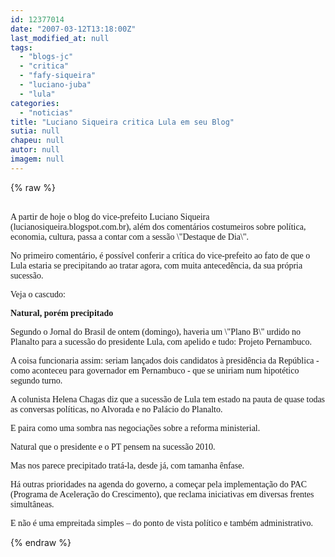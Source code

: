 ```yaml
---
id: 12377014
date: "2007-03-12T13:18:00Z"
last_modified_at: null
tags:
  - "blogs-jc"
  - "critica"
  - "fafy-siqueira"
  - "luciano-juba"
  - "lula"
categories:
  - "noticias"
title: "Luciano Siqueira critica Lula em seu Blog"
sutia: null
chapeu: null
autor: null
imagem: null
---
```

{% raw %}
<p><P><BR><FONT face=Verdana>A partir de hoje o blog do vice-prefeito Luciano Siqueira (lucianosiqueira.blogspot.com.br), além dos comentários costumeiros sobre política, economia, cultura, passa a contar com a sessão \"Destaque de Dia\".</FONT></P></p>
<p><P><FONT face=Verdana>No primeiro comentário, é possível conferir a crítica do vice-prefeito ao fato de que o Lula estaria se precipitando ao tratar agora, com muita antecedência, da sua própria sucessão. </FONT></P></p>
<p><P><FONT face=Verdana>Veja o cascudo:</FONT></P></p>
<p><P><FONT face=Verdana><STRONG>Natural, porém precipitado</STRONG></FONT></P></p>
<p><P><FONT face=Verdana>Segundo o Jornal do Brasil de ontem (domingo), haveria um \"Plano B\" urdido no Planalto para a sucessão do presidente Lula, com apelido e tudo: Projeto Pernambuco.</FONT></P></p>
<p><P><FONT face=Verdana>A coisa funcionaria assim: seriam lançados dois candidatos à presidência da República - como aconteceu para governador em Pernambuco - que se uniriam num hipotético segundo turno.</FONT></P></p>
<p><P><FONT face=Verdana>A colunista Helena Chagas diz que a sucessão de Lula tem estado na pauta de quase todas as conversas políticas, no Alvorada e no Palácio do Planalto. </FONT></P></p>
<p><P><FONT face=Verdana>E paira como uma sombra nas negociações sobre a reforma ministerial.</FONT></P></p>
<p><P><FONT face=Verdana>Natural que o presidente e o PT pensem na sucessão 2010. </FONT></P></p>
<p><P><FONT face=Verdana>Mas nos parece precipitado tratá-la, desde já, com tamanha ênfase. </FONT></P></p>
<p><P><FONT face=Verdana>Há outras prioridades na agenda do governo, a começar pela implementação do PAC (Programa de Aceleração do Crescimento), que reclama iniciativas em diversas frentes simultâneas.</FONT></P></p>
<p><P><FONT face=Verdana>E não é uma empreitada simples – do ponto de vista político e também administrativo.</P></FONT> </p>
{% endraw %}